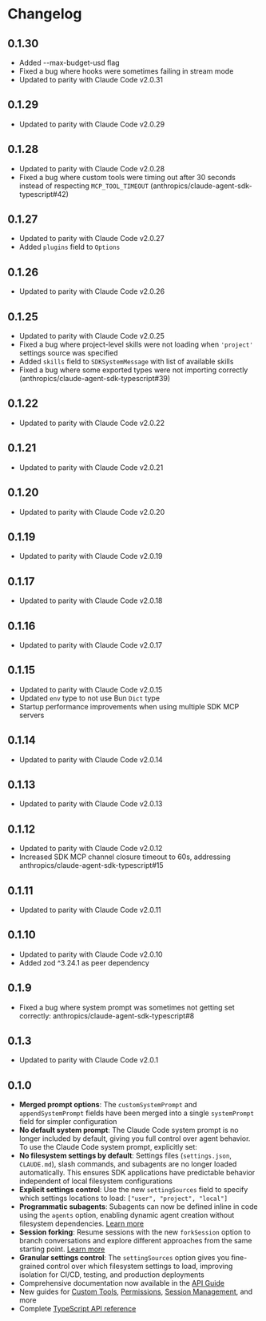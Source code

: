 # Changelog

## 0.1.30

- Added --max-budget-usd flag
- Fixed a bug where hooks were sometimes failing in stream mode
- Updated to parity with Claude Code v2.0.31

## 0.1.29

- Updated to parity with Claude Code v2.0.29

## 0.1.28

- Updated to parity with Claude Code v2.0.28
- Fixed a bug where custom tools were timing out after 30 seconds instead of respecting `MCP_TOOL_TIMEOUT` (anthropics/claude-agent-sdk-typescript#42)

## 0.1.27

- Updated to parity with Claude Code v2.0.27
- Added `plugins` field to `Options`

## 0.1.26

- Updated to parity with Claude Code v2.0.26

## 0.1.25

- Updated to parity with Claude Code v2.0.25
- Fixed a bug where project-level skills were not loading when `'project'` settings source was specified
- Added `skills` field to `SDKSystemMessage` with list of available skills
- Fixed a bug where some exported types were not importing correctly (anthropics/claude-agent-sdk-typescript#39)

## 0.1.22

- Updated to parity with Claude Code v2.0.22

## 0.1.21

- Updated to parity with Claude Code v2.0.21

## 0.1.20

- Updated to parity with Claude Code v2.0.20

## 0.1.19

- Updated to parity with Claude Code v2.0.19

## 0.1.17

- Updated to parity with Claude Code v2.0.18

## 0.1.16

- Updated to parity with Claude Code v2.0.17

## 0.1.15

- Updated to parity with Claude Code v2.0.15
- Updated `env` type to not use Bun `Dict` type
- Startup performance improvements when using multiple SDK MCP servers

## 0.1.14

- Updated to parity with Claude Code v2.0.14

## 0.1.13

- Updated to parity with Claude Code v2.0.13

## 0.1.12

- Updated to parity with Claude Code v2.0.12
- Increased SDK MCP channel closure timeout to 60s, addressing anthropics/claude-agent-sdk-typescript#15

## 0.1.11

- Updated to parity with Claude Code v2.0.11

## 0.1.10

- Updated to parity with Claude Code v2.0.10
- Added zod ^3.24.1 as peer dependency

## 0.1.9

- Fixed a bug where system prompt was sometimes not getting set correctly: anthropics/claude-agent-sdk-typescript#8

## 0.1.3

- Updated to parity with Claude Code v2.0.1

## 0.1.0

- **Merged prompt options**: The `customSystemPrompt` and `appendSystemPrompt` fields have been merged into a single `systemPrompt` field for simpler configuration
- **No default system prompt**: The Claude Code system prompt is no longer included by default, giving you full control over agent behavior. To use the Claude Code system prompt, explicitly set:
- **No filesystem settings by default**: Settings files (`settings.json`, `CLAUDE.md`), slash commands, and subagents are no longer loaded automatically. This ensures SDK applications have predictable behavior independent of local filesystem configurations
- **Explicit settings control**: Use the new `settingSources` field to specify which settings locations to load: `["user", "project", "local"]`
- **Programmatic subagents**: Subagents can now be defined inline in code using the `agents` option, enabling dynamic agent creation without filesystem dependencies. [Learn more](https://docs.claude.com/en/api/agent-sdk/subagents)
- **Session forking**: Resume sessions with the new `forkSession` option to branch conversations and explore different approaches from the same starting point. [Learn more](https://docs.claude.com/en/api/agent-sdk/sessions)
- **Granular settings control**: The `settingSources` option gives you fine-grained control over which filesystem settings to load, improving isolation for CI/CD, testing, and production deployments
- Comprehensive documentation now available in the [API Guide](https://docs.claude.com/en/api/agent-sdk/overview)
- New guides for [Custom Tools](https://docs.claude.com/en/api/agent-sdk/custom-tools), [Permissions](https://docs.claude.com/en/api/agent-sdk/permissions), [Session Management](https://docs.claude.com/en/api/agent-sdk/sessions), and more
- Complete [TypeScript API reference](https://docs.claude.com/en/api/agent-sdk/typescript)

